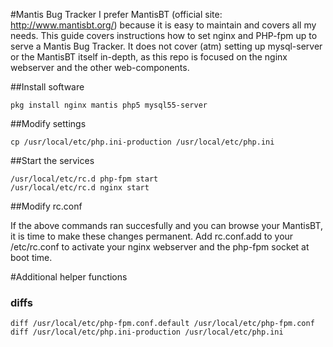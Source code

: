 #Mantis Bug Tracker
I prefer MantisBT (official site: http://www.mantisbt.org/) because it is easy to maintain and covers all my needs.
This guide covers instructions how to set nginx and PHP-fpm up to serve a Mantis Bug Tracker. 
It does not cover (atm) setting up mysql-server or the MantisBT itself in-depth, as this repo is focused on the nginx webserver and the other web-components.

##Install software

    pkg install nginx mantis php5 mysql55-server
    

##Modify settings

    cp /usr/local/etc/php.ini-production /usr/local/etc/php.ini  

##Start the services

    /usr/local/etc/rc.d php-fpm start
    /usr/local/etc/rc.d nginx start
    
##Modify rc.conf

If the above commands ran succesfully and you can browse your MantisBT, 
it is time to make these changes permanent. Add rc.conf.add to your 
/etc/rc.conf to activate your nginx webserver and the php-fpm socket at boot time.



#Additional helper functions

### diffs

    diff /usr/local/etc/php-fpm.conf.default /usr/local/etc/php-fpm.conf
    diff /usr/local/etc/php.ini-production /usr/local/etc/php.ini

